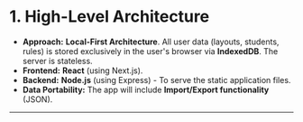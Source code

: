 # 1. High-Level Architecture

- **Approach:** **Local-First Architecture**. All user data (layouts, students, rules) is stored exclusively in the user's browser via **IndexedDB**. The server is stateless.
- **Frontend:** **React** (using Next.js).
- **Backend:** **Node.js** (using Express) - To serve the static application files.
- **Data Portability:** The app will include **Import/Export functionality** (JSON).

---
